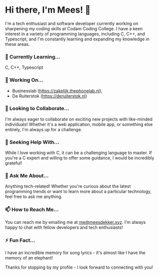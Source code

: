 # Hi there, I'm Mees! 👋

I'm a tech enthusiast and software developer currently working on sharpening my coding skills at Codam Coding College. I have a keen interest in a variety of programming languages, including C, C++, and Typescript, and I'm constantly learning and expanding my knowledge in these areas.

### 🌱 Currently Learning...

C,
C++,
Typescript

### 🔭 Working On...

- Businesslab (https://zakelijk.thephonelab.nl),
- De Ruiterstok (https://deruiterstok.nl)

### 👯 Looking to Collaborate...

I'm always eager to collaborate on exciting new projects with like-minded individuals! Whether it's a web application, mobile app, or something else entirely, I'm always up for a challenge.

### 🤔 Seeking Help With...

While I love working with C, it can be a challenging language to master. If you're a C expert and willing to offer some guidance, I would be incredibly grateful!

### 💬 Ask Me About...

Anything tech-related! Whether you're curious about the latest programming trends or want to learn more about a particular technology, feel free to ask me anything.

### 📫 How to Reach Me...

You can reach me by emailing me at me@meesdekker.xyz. I'm always happy to chat with fellow developers and tech enthusiasts!

### ⚡ Fun Fact...

I have an incredible memory for song lyrics - it's almost like I have the memory of an elephant!

Thanks for stopping by my profile - I look forward to connecting with you!
